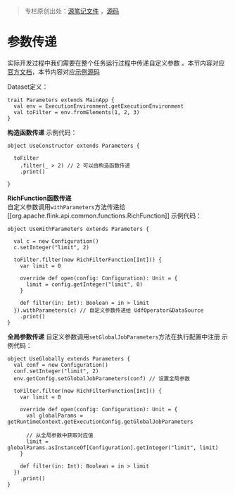 >专栏原创出处：[源笔记文件](https://github.com/GourdErwa/review-notes/tree/master/framework/flink-basis) ，[源码](https://github.com/GourdErwa/flink-advanced)

# 参数传递
实际开发过程中我们需要在整个任务运行过程中传递自定义参数 。本节内容对应[官方文档](https://ci.apache.org/projects/flink/flink-docs-release-1.9/dev/batch/#passing-parameters-to-functions)，本节内容对应[示例源码](https://github.com/GourdErwa/flink-advanced/blob/master/src/main/scala/io/gourd/flink/scala/games/batch/Parameters.scala)

Dataset定义：
```
trait Parameters extends MainApp {
  val env = ExecutionEnvironment.getExecutionEnvironment
  val toFilter = env.fromElements(1, 2, 3)
}
```
**构造函数传递**
示例代码：
```
object UseConstructor extends Parameters {

  toFilter
    .filter(_ > 2) // 2 可以由构造函数传递
    .print()

}
```
**RichFunction函数传递**  
自定义参数调用`withParameters`方法传递给 [[org.apache.flink.api.common.functions.RichFunction]]
示例代码：
```
object UseWithParameters extends Parameters {

  val c = new Configuration()
  c.setInteger("limit", 2)

  toFilter.filter(new RichFilterFunction[Int]() {
    var limit = 0

    override def open(config: Configuration): Unit = {
      limit = config.getInteger("limit", 0)
    }

    def filter(in: Int): Boolean = in > limit
  }).withParameters(c) // 自定义参数传递给 UdfOperator&DataSource
    .print()
}
```
**全局参数传递**
自定义参数调用`setGlobalJobParameters`方法在执行配置中注册
示例代码：
```
object UseGlobally extends Parameters {
  val conf = new Configuration()
  conf.setInteger("limit", 2)
  env.getConfig.setGlobalJobParameters(conf) // 设置全局参数

  toFilter.filter(new RichFilterFunction[Int]() {
    var limit = 0

    override def open(config: Configuration): Unit = {
      val globalParams = getRuntimeContext.getExecutionConfig.getGlobalJobParameters

      // 从全局参数中获取对应值
      limit = globalParams.asInstanceOf[Configuration].getInteger("limit", limit)
    }

    def filter(in: Int): Boolean = in > limit
  })
    .print()
}
```
